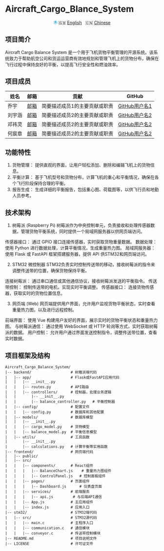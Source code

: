 # Aircraft_Cargo_Blance_System

<p align="center">
<svg style="width:12px;height:12px;" t="1706099735946" class="icon" viewBox="0 0 1024 1024" version="1.1" xmlns="http://www.w3.org/2000/svg" p-id="19568" width="200" height="200"><path d="M905.386667 226.133333L562.517333 28.842667c-31.744-18.773333-71.68-18.773333-102.912 0L117.589333 226.133333c-31.744 18.773333-51.882667 52.394667-51.882666 89.770667v395.434667c0 36.864 19.626667 70.485333 51.882666 89.770666L459.434667 998.4c15.701333 9.045333 33.28 13.653333 51.882666 13.653333 18.090667 0 35.84-5.12 51.882667-13.653333l342.357333-197.290667c31.744-18.773333 51.882667-52.394667 51.882667-89.770666V315.733333c-1.024-36.693333-20.821333-71.509333-52.053333-89.6z m-12.117334 484.010667c0 14.677333-7.509333 27.136-20.138666 34.816L531.114667 942.592c-12.117333 6.997333-27.136 6.997333-40.448 0L148.821333 744.96c-12.117333-6.997333-19.626667-20.138667-19.626666-34.816V315.733333c0-14.677333 7.509333-27.136 19.626666-34.816L491.349333 83.285333c5.973333-3.584 12.970667-5.461333 19.626667-5.461333 6.997333 0 13.653333 1.536 19.626667 5.461333l342.357333 197.290667c12.117333 6.997333 19.626667 20.138667 19.626667 34.816v394.410667l0.682666 0.341333z" fill="#1296db" p-id="19569"></path><path d="M469.411919 737.437712a25.6 39.936 31.185 1 0 41.357966-68.330484 25.6 39.936 31.185 1 0-41.357966 68.330484Z" fill="#1296db" p-id="19570"></path><path d="M609.949482 664.238808a25.6 39.936 31.185 1 0 41.357966-68.330484 25.6 39.936 31.185 1 0-41.357966 68.330484Z" fill="#1296db" p-id="19571"></path><path d="M733.489691 596.07907a25.6 39.936 31.185 1 0 41.357966-68.330484 25.6 39.936 31.185 1 0-41.357966 68.330484Z" fill="#1296db" p-id="19572"></path><path d="M646.144 241.152l-1.194667 0.512 1.194667-0.512-232.96 141.994667v117.76l-61.610667-39.253334v-112.981333l232.106667-141.824 0.853333-0.512-13.141333-7.338667-62.464-35.328-228.864 136.362667v207.36l206.165333 128 225.962667-132.266667V278.528z" fill="#1296db" p-id="19573"></path><path d="M712.362667 419.84v26.112l111.274666 61.44v90.453333L475.989333 788.309333c-10.24 5.632-22.698667 5.290667-32.597333-0.853333l-229.717333-140.288c-12.970667-7.850667-18.773333-23.893333-13.824-37.888 10.069333-28.672 32.256-50.858667 51.370666-65.536v-28.16c-23.381333 15.530667-58.368 44.544-73.045333 86.016-8.533333 24.234667 1.365333 51.541333 23.552 65.024l229.717333 140.288c8.874667 5.461333 18.773333 8.021333 28.842667 8.021333 9.216 0 18.261333-2.218667 26.624-6.826666L846.506667 611.498667v-117.589334L712.362667 419.84z" fill="#1296db" p-id="19574"></path><path d="M558.762667 192l110.592 62.122667-34.304 8.362666-122.197334-64.682666 25.088-4.437334z" fill="#1296db" p-id="19575"></path></svg>
  🇬🇧 <a href="../README.md">English</a>
  &nbsp;
  🇨🇳 <a href="README.zh_CN.md">Chinese</a>
</p>

## 项目简介
Aircraft Cargo Balance System 是一个用于飞机货物平衡管理的开源系统。该系统致力于帮助航空公司和货运运营商有效地规划和管理飞机上的货物分布，确保在飞行过程中保持良好的平衡，以提高飞行安全性和燃油效率。

## 项目成员

| 姓名     | 邮箱                  | 贡献                                           | GitHub                          |
| -------- | --------------------- | ---------------------------------------------- | ------------------------------- |
| 乔宇    | [邮箱](mailto:qy0803@yeah.net) | 简要描述成员1的主要贡献或职责                | [GitHub用户名1](GitHub链接1)    |
| 刘宇涵    | [邮箱](mailto:yuhanliu123@outlook.com) | 简要描述成员2的主要贡献或职责                | [GitHub用户名2](GitHub链接2)    |
| 邓祎灵    | [邮箱](mailto:2840572D@student.gla.ac.uk) | 简要描述成员2的主要贡献或职责                | [GitHub用户名2](GitHub链接2)    |
| 何宸章    | [邮箱](mailto:2949931H@student.gla.ac.uk) | 简要描述成员2的主要贡献或职责                | [GitHub用户名2](GitHub链接2)    |


## 功能特性
1. 货物管理： 提供直观的界面，让用户轻松添加、删除和编辑飞机上的货物信息。
2. 平衡计算： 基于飞机型号和货物分布，计算飞机的重心和平衡情况，确保在各个飞行阶段保持合理的平衡。
3. 报告生成： 生成详细的平衡报告，包括重心图、荷载图等，以供飞行员和地勤人员参考。

## 技术架构
1. 树莓派 (Raspberry Pi)
树莓派作为中央控制单元，负责接收和处理传感器数据，管理货物平衡系统，同时提供一个局域网服务器以供网页端访问。

传感器接口： 通过 GPIO 接口连接传感器，实时获取货物重量数据。
数据处理： 使用 Python 进行数据处理，计算平衡情况，生成重量热力图。
局域网服务器： 使用 Flask 或 FastAPI 框架搭建服务器，提供 API 供STM32和网页端访问。

2. STM32 微控制器
STM32负责实时控制传送带的移动，接收树莓派的指令来调整传送带的位置，确保货物保持平衡。

连接树莓派： 通过串口通信或其他通信协议，接收树莓派发送的平衡指令。
传送带控制： 控制传送带的电机，实现实时平衡调整。
传感器接口： 连接货物传感器，获取实时的货物位置信息。

3. 网页端 (Web)
网页端提供用户界面，允许用户监视货物平衡状态，实时查看重量热力图，以及进行远程控制。

前端界面： 使用 Vue 构建用户友好的界面，展示实时的货物平衡状态和重量热力图。
与树莓派通信： 通过使用 WebSocket 或 HTTP 轮询等方式，实时获取树莓派的数据。
用户控制： 允许用户通过界面发送控制指令，调整传送带位置，查看实时数据。


## 项目框架及结构
```
Aircraft_Cargo_Balance_System/
|-- backend/                  # 树莓派端代码
|   |-- app/                  # Flask或FastAPI应用代码
|   |   |-- __init__.py
|   |   |-- routes.py         # API路由
|   |   |-- controllers/      # 控制器，处理业务逻辑
|   |       |-- __init__.py
|   |       |-- balance_controller.py   # 平衡控制器
|   |-- config/               # 配置文件
|   |   |-- config.py         # 数据库和其他配置
|   |-- models/               # 数据库模型
|   |   |-- __init__.py
|   |   |-- cargo_model.py    # 货物模型
|   |   |-- balance_model.py  # 平衡信息模型
|   |-- utils/                # 工具函数
|       |-- __init__.py
|       |-- calculations.py   # 计算平衡等实用函数
|-- frontend/                 # 网页端代码
|   |-- public/
|   |-- src/
|   |   |-- components/       # React组件
|   |   |   |-- BalanceChart.js    # 重量热力图组件
|   |   |   |-- ControlPanel.js   # 控制面板组件
|   |   |-- pages/            # 页面组件
|   |   |   |-- Dashboard.js      # 仪表盘页面
|   |   |-- services/         # 前端服务
|   |   |   |-- api.js         # 与后端API通信
|   |   |-- App.js            # 主应用组件
|   |   |-- index.js          # 应用入口
|-- stm32/                    # STM32端代码
|   |-- src/                  # STM32源代码
|   |   |-- main.c            # 主程序入口
|   |   |-- communication.c   # 通信模块
|   |   |-- conveyor.c        # 传送带控制模块
|-- README.md                 # 项目说明文件
|-- LICENSE                   # 许可证文件
```